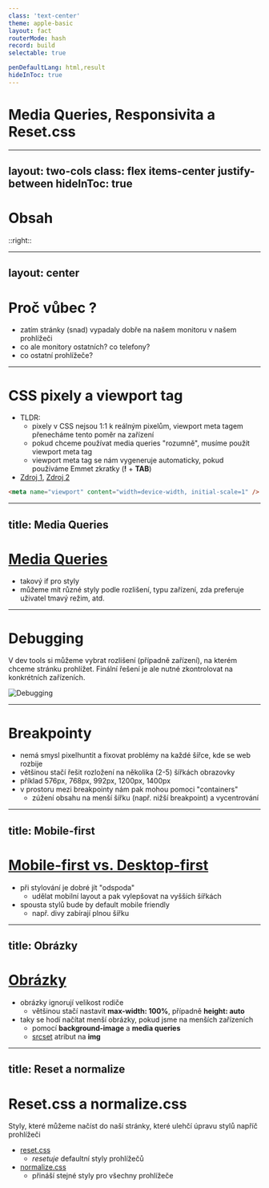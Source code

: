 ```yaml
---
class: 'text-center'
theme: apple-basic
layout: fact
routerMode: hash
record: build
selectable: true

penDefaultLang: html,result
hideInToc: true
---
```


# Media Queries, Responsivita a Reset.css

---
layout: two-cols
class: flex items-center justify-between
hideInToc: true
---

# Obsah

::right::

<Toc columns="1" maxDepth="1" listClass="underline" />

---
layout:  center
---

# Proč vůbec ?

- zatím stránky (snad) vypadaly dobře na našem monitoru v našem prohlížeči
- co ale monitory ostatních? co telefony?
- co ostatní prohlížeče?

---

# CSS pixely a viewport tag

- TLDR: 
  - pixely v CSS nejsou 1:1 k reálným pixelům, viewport meta tagem přenecháme tento poměr na zařízení
  - pokud chceme používat media queries "rozumně", musíme použít viewport meta tag  
  - viewport meta tag se nám vygeneruje automaticky, pokud používáme Emmet zkratky (**!** + **TAB**)
- [Zdroj 1](https://hacks.mozilla.org/2013/09/css-length-explained/), [Zdroj 2](https://developer.mozilla.org/en-US/docs/Web/HTML/Viewport_meta_tag)

```html
<meta name="viewport" content="width=device-width, initial-scale=1" />
```

---
title: Media Queries
---

# [Media Queries](https://developer.mozilla.org/en-US/docs/Web/CSS/Media_Queries/Using_media_queries)

- takový if pro styly
- můžeme mít různé styly podle rozlišení, typu zařízení, zda preferuje uživatel tmavý režim, atd.

<pen name="KKxjqGG" />

---

# Debugging

<p class="!mb-0">V dev tools si můžeme vybrat rozlišení (případně zařízení), na kterém chceme stránku prohlížet. Finální řešení je ale nutné zkontrolovat na konkrétních zařízeních.</p>

![Debugging](https://firefox-source-docs.mozilla.org/_images/rdmdevtools.png)

---

# Breakpointy

- nemá smysl pixelhuntit a fixovat problémy na každé šířce, kde se web rozbije
- většinou stačí řešit rozložení na několika (2-5) šířkách obrazovky
- příklad 576px, 768px, 992px, 1200px, 1400px
- v prostoru mezi breakpointy nám pak mohou pomoci "containers"
  - zúžení obsahu na menší šířku (např. nižší breakpoint) a vycentrování

---
title: Mobile-first
---

# [Mobile-first vs. Desktop-first](https://technobrains.io/mobile-first-or-desktop-first-what-do-you-prefer/)
 
- při stylování je dobré jít "odspoda" 
  - udělat mobilní layout a pak vylepšovat na vyšších šířkách
- spousta stylů bude by default mobile friendly 
  - např. divy zabírají plnou šířku

---
title: Obrázky
---
# [Obrázky](https://developer.mozilla.org/en-US/docs/Learn/HTML/Multimedia_and_embedding/Responsive_images)

- obrázky ignorují velikost rodiče
  - většinou stačí nastavit **max-width: 100%**, případně **height: auto**
- taky se hodí načítat menší obrázky, pokud jsme na menších zařízeních
  - pomocí **background-image** a **media queries**
  - [srcset](https://developer.mozilla.org/en-US/docs/Web/HTML/Element/img#srcset) atribut na **img**

---
title: Reset a normalize
---

# Reset.css a normalize.css

Styly, které můžeme načíst do naší stránky, které ulehčí úpravu stylů napříč prohlížeči

- [reset.css](https://meyerweb.com/eric/tools/css/reset/index.html)
  - _resetuje_ defaultní styly prohlížečů
- [normalize.css](https://necolas.github.io/normalize.css/8.0.1/normalize.css)
  - přináší stejné styly pro všechny prohlížeče